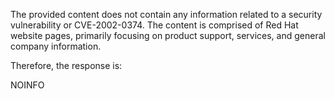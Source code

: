 The provided content does not contain any information related to a security vulnerability or CVE-2002-0374. The content is comprised of Red Hat website pages, primarily focusing on product support, services, and general company information.

Therefore, the response is:

NOINFO